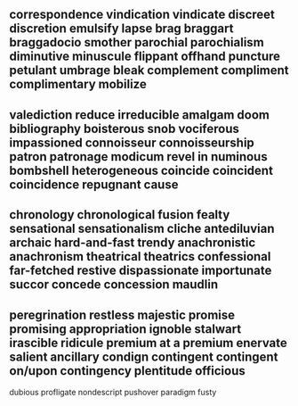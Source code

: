 correspondence
vindication vindicate
discreet
discretion
emulsify
lapse
brag
braggart
braggadocio
smother
parochial   parochialism
diminutive  minuscule
flippant  offhand
puncture
petulant
umbrage
bleak
complement
compliment  complimentary
mobilize
---
valediction
reduce  irreducible
amalgam
doom
bibliography
boisterous
snob
vociferous
impassioned
connoisseur   connoisseurship
patron  patronage
modicum
revel in
numinous
bombshell
heterogeneous
coincide   coincident
coincidence
repugnant
cause
---
chronology   chronological
fusion
fealty
sensational  sensationalism
cliche
antediluvian  archaic
hard-and-fast
trendy
anachronistic   anachronism
theatrical
theatrics
confessional
far-fetched
restive
dispassionate
importunate
succor
concede
concession
maudlin
---
peregrination
restless
majestic
promise   promising
appropriation
ignoble
stalwart
irascible
ridicule
premium
at a premium
enervate
salient
ancillary
condign
contingent
contingent on/upon
contingency
plentitude
officious
---
dubious
profligate
nondescript
pushover
paradigm
fusty